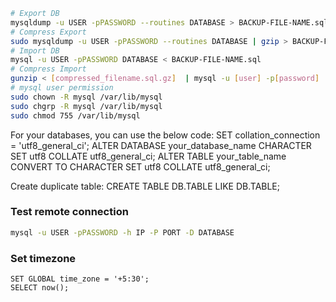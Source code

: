 ```sh
# Export DB
mysqldump -u USER -pPASSWORD --routines DATABASE > BACKUP-FILE-NAME.sql
# Compress Export
sudo mysqldump -u USER -pPASSWORD --routines DATABASE | gzip > BACKUP-FILE-NAME.sql.gz
# Import DB
mysql -u USER -pPASSWORD DATABASE < BACKUP-FILE-NAME.sql
# Compress Import 
gunzip < [compressed_filename.sql.gz]  | mysql -u [user] -p[password] [databasename]
# mysql user permission
sudo chown -R mysql /var/lib/mysql
sudo chgrp -R mysql /var/lib/mysql
sudo chmod 755 /var/lib/mysql
```
For your databases, you can use the below code:
SET collation_connection = 'utf8_general_ci';
ALTER DATABASE your_database_name CHARACTER SET utf8 COLLATE utf8_general_ci;
ALTER TABLE your_table_name CONVERT TO CHARACTER SET utf8 COLLATE utf8_general_ci;

Create duplicate table:
CREATE TABLE DB.TABLE LIKE DB.TABLE;

### Test remote connection
```sh
mysql -u USER -pPASSWORD -h IP -P PORT -D DATABASE
```
### Set timezone
```mysql
SET GLOBAL time_zone = '+5:30';
SELECT now();
```